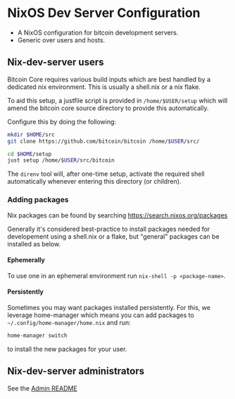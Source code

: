 # NixOS Dev Server Configuration

- A NixOS configuration for bitcoin development servers.
- Generic over users and hosts.

## Nix-dev-server users

Bitcoin Core requires various build inputs which are best handled by a dedicated nix environment.
This is usually a shell.nix or a nix flake.

To aid this setup, a justfile script is provided in `/home/$USER/setup` which will amend the bitcoin core source directory to provide this automatically.

Configure this by doing the following:

```bash
mkdir $HOME/src
git clone https://github.com/bitcoin/bitcoin /home/$USER/src/

cd $HOME/setup
just setup /home/$USER/src/bitcoin
```

The `direnv` tool will, after one-time setup, activate the required shell automatically whenever entering this directory (or children).

### Adding packages

Nix packages can be found by searching https://search.nixos.org/packages

Generally it's considered best-practice to install packages needed for developement using a shell.nix or a flake, but "general" packages can be installed as below.

#### Ephemerally

To use one in an ephemeral environment run `nix-shell -p <package-name>`.

#### Persistently

Sometimes you may want packages installed persistently.
For this, we leverage home-manager which means you can add packages to `~/.config/home-manager/home.nix` and run:

```bash
home-manager switch
```

to install the new packages for your user.

## Nix-dev-server administrators

See the [Admin README](README-admin.md)
